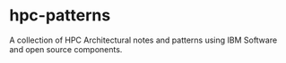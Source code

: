 # hpc-patterns
A collection of HPC Architectural notes and patterns using IBM Software and open source components.
